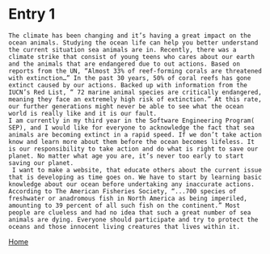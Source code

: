 # Entry 1

	The climate has been changing and it’s having a great impact on the ocean animals. Studying the ocean life can help you better understand the current situation sea animals are in. Recently, there was a climate strike that consist of young teens who cares about our earth and the animals that are endangered due to out actions. Based on reports from the UN, “Almost 33% of reef-forming corals are threatened with extinction…” In the past 30 years, 50% of coral reefs has gone extinct caused by our actions. Backed up with information from the IUCN’s Red List, “ 72 marine animal species are critically endangered, meaning they face an extremely high risk of extinction.” At this rate, our further generations might never be able to see what the ocean world is really like and it is our fault.
	I am currently in my third year in the Software Engineering Program( SEP), and I would like for everyone to acknowledge the fact that sea animals are becoming extinct in a rapid speed. If we don’t take action know and learn more about them before the ocean becomes lifeless. It is our responsibility to take action and do what is right to save our planet. No matter what age you are, it’s never too early to start saving our planet. 
	 I want to make a website, that educate others about the current issue that is developing as time goes on. We have to start by learning basic knowledge about our ocean before undertaking any inaccurate actions. According to The American Fisheries Society, “...700 species of freshwater or anadromous fish in North America as being imperiled, amounting to 39 percent of all such fish on the continent.” Most people are clueless and had no idea that such a great number of sea animals are dying. Everyone should participate and try to protect the oceans and those innocent living creatures that lives within it. 
	 
[Home](../README.md)

